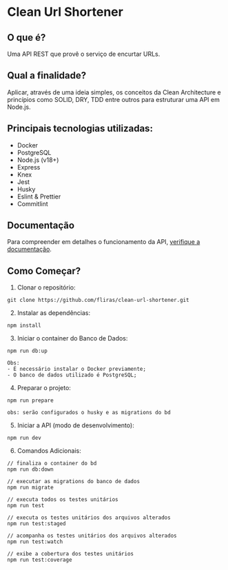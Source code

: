 # Clean Url Shortener

## O que é?

Uma API REST que provê o serviço de encurtar URLs.

## Qual a finalidade?

Aplicar, através de uma ideia simples, os conceitos da Clean Architecture e princípios como SOLID, DRY, TDD entre outros para estruturar uma API em Node.js.

## Principais tecnologias utilizadas:

- Docker
- PostgreSQL
- Node.js (v18+)
- Express
- Knex
- Jest
- Husky
- Eslint & Prettier
- Commitlint

## Documentação

Para compreender em detalhes o funcionamento da API, [verifique a documentação](./docs/index.md).

## Como Começar?

1. Clonar o repositório:

```text
git clone https://github.com/fliras/clean-url-shortener.git
```

2. Instalar as dependências:

```
npm install
```

3. Iniciar o container do Banco de Dados:

```
npm run db:up

Obs:
- É necessário instalar o Docker previamente;
- O banco de dados utilizado é PostgreSQL;
```

4. Preparar o projeto:

```
npm run prepare

obs: serão configurados o husky e as migrations do bd
```

5. Iniciar a API (modo de desenvolvimento):

```
npm run dev
```

6. Comandos Adicionais:

```
// finaliza o container do bd
npm run db:down

// executar as migrations do banco de dados
npm run migrate

// executa todos os testes unitários
npm run test

// executa os testes unitários dos arquivos alterados
npm run test:staged

// acompanha os testes unitários dos arquivos alterados
npm run test:watch

// exibe a cobertura dos testes unitários
npm run test:coverage
```
